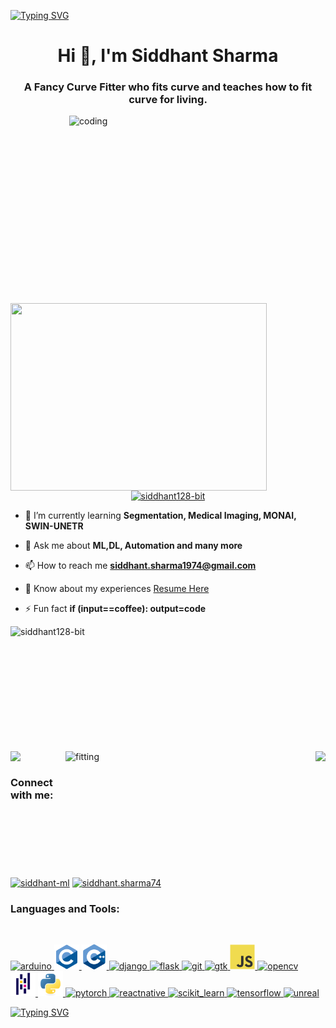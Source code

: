 <a href="https://git.io/typing-svg"><img src="https://readme-typing-svg.demolab.com?font=Press+Start+2P&duration=4500&pause=1000&color=06F73C&center=true&vCenter=true&width=900&height=150&lines=Hello+World+!+Welcome+to+my+profile+!!;I+!hate+coding+and+I+!love+debugging;while(!(succeed%3Dtry()))" alt="Typing SVG" /></a>


<h1 align="center">Hi 👋, I'm Siddhant Sharma</h1>
<h3 align="center">A Fancy Curve Fitter who fits curve and teaches how to fit curve for living.</h3>

<img align='right' width="410" height="300" alt='coding' src="https://media1.giphy.com/media/qgQUggAC3Pfv687qPC/giphy.gif">
<img align='left' width='410' height='300' src="https://thumbs.gfycat.com/EnormousDamagedEarthworm-max-1mb.gif" width="900"/>


<br><br><br><br><br><br><br><br><br><br><br><br><br><br>

<p align="center"><a href="https://github.com/ryo-ma/github-profile-trophy"><img src="https://github-profile-trophy.vercel.app/?username=siddhant128-bit" alt="siddhant128-bit" /></a> </p>

- 🔭 I’m currently learning **Segmentation, Medical Imaging, MONAI, SWIN-UNETR**

- 💬 Ask me about **ML,DL, Automation and many more**

- 📫 How to reach me **siddhant.sharma1974@gmail.com**

- 📄 Know about my experiences [Resume Here](https://drive.google.com/file/d/1Mx00s0Co9OhnypjH-WaHgLiEX04vcxlz/view?usp=sharing)

- ⚡ Fun fact **if (input==coffee): output=code**


<img align="left" width="500" height='200' src="https://streak-stats.demolab.com/?user=Siddhant128-bit&theme=dark&hide_border=false" alt="siddhant128-bit" />
</p>

<picture>
<source 
  srcset="https://github-readme-stats.vercel.app/api?username=Siddhant128-bit&show_icons=true&theme=dark"
  media="(prefers-color-scheme: dark)"
/>
<source
  srcset="https://github-readme-stats.vercel.app/api?username=anuraghazra&show_icons=true"
  media="(prefers-color-scheme: light), (prefers-color-scheme: no-preference)"
/>
<img src="https://github-readme-stats.vercel.app/api?username=anuraghazra&show_icons=true" align='right' />
</picture>

<a href="https://github.com/Siddhant128-bit/github-readme-stats">
  <img align='left' src="https://github-readme-stats.vercel.app/api/top-langs/?username=Siddhant128-bit&theme=dark&hide_border=false">
</a>
  
<!--- [![Top Langs](https://github-readme-stats.vercel.app/api/top-langs/?username=Siddhant128-bit&theme=dark&hide_border=false)](https://github.com/Siddhant128-bit/github-readme-stats) -->

<img alt='fitting' align='right' width='400' height='200' src="https://thumbs.gfycat.com/AnimatedVacantAldabratortoise-max-1mb.gif">

<br>
<br>
<br>
<br>
<br>
<br>
<br>
<br>
<br>
<br>
<br>
<br>
<h3 align="left">Connect with me:</h3>
<p align="left">
<a href="https://linkedin.com/in/siddhant-ml" target="blank"><img align="center" src="https://raw.githubusercontent.com/rahuldkjain/github-profile-readme-generator/master/src/images/icons/Social/linked-in-alt.svg" alt="siddhant-ml" height="30" width="40" /></a>
<a href="https://fb.com/siddhant.sharma74" target="blank"><img align="center" src="https://raw.githubusercontent.com/rahuldkjain/github-profile-readme-generator/master/src/images/icons/Social/facebook.svg" alt="siddhant.sharma74" height="30" width="40" /></a>
</p>


<h3 align="left">Languages and Tools:</h3>
<br>
<p align="left"> <a href="https://www.arduino.cc/" target="_blank" rel="noreferrer"> <img src="https://cdn.worldvectorlogo.com/logos/arduino-1.svg" alt="arduino" width="40" height="40"/> </a> <a href="https://www.cprogramming.com/" target="_blank" rel="noreferrer"> <img src="https://raw.githubusercontent.com/devicons/devicon/master/icons/c/c-original.svg" alt="c" width="40" height="40"/> </a> <a href="https://www.w3schools.com/cpp/" target="_blank" rel="noreferrer"> <img src="https://raw.githubusercontent.com/devicons/devicon/master/icons/cplusplus/cplusplus-original.svg" alt="cplusplus" width="40" height="40"/> </a> <a href="https://www.djangoproject.com/" target="_blank" rel="noreferrer"> <img src="https://cdn.worldvectorlogo.com/logos/django.svg" alt="django" width="40" height="40"/> </a> <a href="https://flask.palletsprojects.com/" target="_blank" rel="noreferrer"> <img src="https://www.vectorlogo.zone/logos/pocoo_flask/pocoo_flask-icon.svg" alt="flask" width="40" height="40"/> </a> <a href="https://git-scm.com/" target="_blank" rel="noreferrer"> <img src="https://www.vectorlogo.zone/logos/git-scm/git-scm-icon.svg" alt="git" width="40" height="40"/> </a> <a href="https://www.gtk.org/" target="_blank" rel="noreferrer"> <img src="https://upload.wikimedia.org/wikipedia/commons/7/71/GTK_logo.svg" alt="gtk" width="40" height="40"/> </a> <a href="https://developer.mozilla.org/en-US/docs/Web/JavaScript" target="_blank" rel="noreferrer"> <img src="https://raw.githubusercontent.com/devicons/devicon/master/icons/javascript/javascript-original.svg" alt="javascript" width="40" height="40"/> </a> <a href="https://opencv.org/" target="_blank" rel="noreferrer"> <img src="https://www.vectorlogo.zone/logos/opencv/opencv-icon.svg" alt="opencv" width="40" height="40"/> </a> <a href="https://pandas.pydata.org/" target="_blank" rel="noreferrer"> <img src="https://raw.githubusercontent.com/devicons/devicon/2ae2a900d2f041da66e950e4d48052658d850630/icons/pandas/pandas-original.svg" alt="pandas" width="40" height="40"/> </a> <a href="https://www.python.org" target="_blank" rel="noreferrer"> <img src="https://raw.githubusercontent.com/devicons/devicon/master/icons/python/python-original.svg" alt="python" width="40" height="40"/> </a> <a href="https://pytorch.org/" target="_blank" rel="noreferrer"> <img src="https://www.vectorlogo.zone/logos/pytorch/pytorch-icon.svg" alt="pytorch" width="40" height="40"/> </a> <a href="https://reactnative.dev/" target="_blank" rel="noreferrer"> <img src="https://reactnative.dev/img/header_logo.svg" alt="reactnative" width="40" height="40"/> </a> <a href="https://scikit-learn.org/" target="_blank" rel="noreferrer"> <img src="https://upload.wikimedia.org/wikipedia/commons/0/05/Scikit_learn_logo_small.svg" alt="scikit_learn" width="40" height="40"/> </a> <a href="https://www.tensorflow.org" target="_blank" rel="noreferrer"> <img src="https://www.vectorlogo.zone/logos/tensorflow/tensorflow-icon.svg" alt="tensorflow" width="40" height="40"/> </a> <a href="https://unrealengine.com/" target="_blank" rel="noreferrer"> <img src="https://raw.githubusercontent.com/kenangundogan/fontisto/036b7eca71aab1bef8e6a0518f7329f13ed62f6b/icons/svg/brand/unreal-engine.svg" alt="unreal" width="40" height="40"/> </a> </p>



<a href="https://git.io/typing-svg"><img src="https://readme-typing-svg.demolab.com?font=Press+Start+2P&duration=4500&pause=1000&color=06F73C&center=true&vCenter=true&width=900&height=150&lines=Scroll+Down+To+See+Some+of+My+Projects+!!;Remember+Give+Credit+if+you+copy+it+!!" alt="Typing SVG" /></a>
